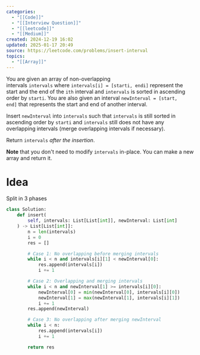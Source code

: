 ```yaml
---
categories:
  - "[[Code]]"
  - "[[Interview Question]]"
  - "[[leetcode]]"
  - "[[Medium]]"
created: 2024-12-19 16:02
updated: 2025-01-17 20:49
source: https://leetcode.com/problems/insert-interval
topics:
  - "[[Array]]"
---
```

You are given an array of non-overlapping intervals `intervals` where `intervals[i] = [starti, endi]` represent the start and the end of the `ith` interval and `intervals` is sorted in ascending order by `starti`. You are also given an interval `newInterval = [start, end]` that represents the start and end of another interval.

Insert `newInterval` into `intervals` such that `intervals` is still sorted in ascending order by `starti` and `intervals` still does not have any overlapping intervals (merge overlapping intervals if necessary).

Return `intervals` _after the insertion_.

**Note** that you don't need to modify `intervals` in-place. You can make a new array and return it.

# Idea
Split in 3 phases
```python
class Solution:
    def insert(
        self, intervals: List[List[int]], newInterval: List[int]
    ) -> List[List[int]]:
        n = len(intervals)
        i = 0
        res = []

        # Case 1: No overlapping before merging intervals
        while i < n and intervals[i][1] < newInterval[0]:
            res.append(intervals[i])
            i += 1

        # Case 2: Overlapping and merging intervals
        while i < n and newInterval[1] >= intervals[i][0]:
            newInterval[0] = min(newInterval[0], intervals[i][0])
            newInterval[1] = max(newInterval[1], intervals[i][1])
            i += 1
        res.append(newInterval)

        # Case 3: No overlapping after merging newInterval
        while i < n:
            res.append(intervals[i])
            i += 1

        return res
``` 